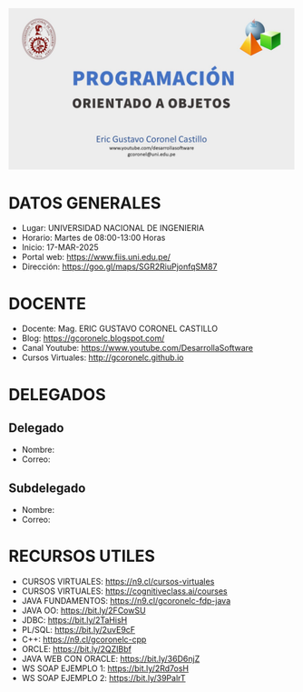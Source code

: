 ![PROGRAMACION ORIENTADO DE OBJETOS](https://github.com/gcoronelc/UNI-FIIS-2025-1-SI302-V/blob/main/img/JavaOO.jpg)

# DATOS GENERALES

- Lugar: UNIVERSIDAD NACIONAL DE INGENIERIA
- Horario: Martes de 08:00-13:00 Horas
- Inicio: 17-MAR-2025
- Portal web: https://www.fiis.uni.edu.pe/
- Dirección: https://goo.gl/maps/SGR2RiuPjonfqSM87

# DOCENTE

- Docente: Mag. ERIC GUSTAVO CORONEL CASTILLO
- Blog: https://gcoronelc.blogspot.com/
- Canal Youtube: https://www.youtube.com/DesarrollaSoftware
- Cursos Virtuales: http://gcoronelc.github.io

# DELEGADOS

## Delegado

- Nombre: 
- Correo: 

## Subdelegado

- Nombre: 
- Correo: 

# RECURSOS UTILES

- CURSOS VIRTUALES: https://n9.cl/cursos-virtuales
- CURSOS VIRTUALES: https://cognitiveclass.ai/courses
- JAVA FUNDAMENTOS: https://n9.cl/gcoronelc-fdp-java
- JAVA OO: https://bit.ly/2FCowSU
- JDBC: https://bit.ly/2TaHisH
- PL/SQL: https://bit.ly/2uvE9cF
- C++: https://n9.cl/gcoronelc-cpp
- ORCLE: https://bit.ly/2QZIBbf
- JAVA WEB CON ORACLE: https://bit.ly/36D6njZ
- WS SOAP EJEMPLO 1: https://bit.ly/2Rd7osH
- WS SOAP EJEMPLO 2: https://bit.ly/39PalrT




